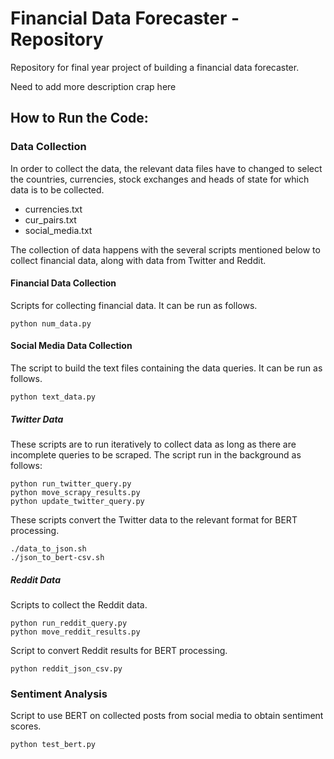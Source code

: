# Financial Data Forecaster - Repository

Repository for final year project of building a financial data forecaster.

Need to add more description crap here

## How to Run the Code:

### Data Collection

In order to collect the data, the relevant data files have to changed to select the countries, currencies, stock exchanges and heads of state for which data is to be collected.

* currencies.txt
* cur_pairs.txt
* social_media.txt

The collection of data happens with the several scripts mentioned below to collect financial data, along with data from Twitter and Reddit.

#### Financial Data Collection 

Scripts for collecting financial data. It can be run as follows.

```shell
python num_data.py
```

#### Social Media Data Collection


The script to build the text files containing the data queries. It can be run as follows.

```shell
python text_data.py
```

##### Twitter Data

These scripts are to run iteratively to collect data as long as there are incomplete queries to be scraped. The script run in the background as follows:

```shell
python run_twitter_query.py
python move_scrapy_results.py
python update_twitter_query.py
```

These scripts convert the Twitter data to the relevant format for BERT processing.

```shell
./data_to_json.sh
./json_to_bert-csv.sh
```

##### Reddit Data

Scripts to collect the Reddit data.

```shell
python run_reddit_query.py
python move_reddit_results.py
```

Script to convert Reddit results for BERT processing.

```shell
python reddit_json_csv.py
```

### Sentiment Analysis

Script to use BERT on collected posts from social media to obtain sentiment scores.

```shell
python test_bert.py
```

